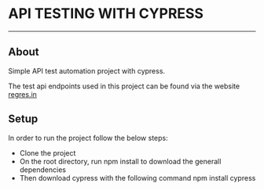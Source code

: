 # API TESTING WITH CYPRESS
----------------------------------
## About
Simple API test automation project with cypress. 

The test api endpoints used in this project can be found via the website [regres.in](https://reqres.in/)

## Setup
In order to run the project follow the below steps:
- Clone the project
- On the root directory, run npm install to download the generall dependencies
- Then download cypress with the following command npm install cypress
